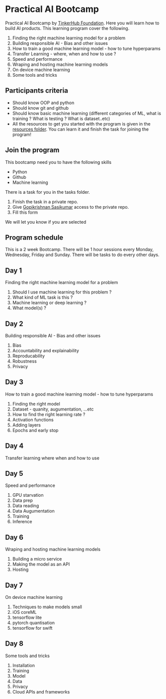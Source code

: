 # Practical AI Bootcamp

Practical AI Bootcamp by [TinkerHub Foundation](https://tinkerhub.org). Here you will learn how to build AI products. This learning program cover the following.

1. Finding the right machine learning model for a problem
2. Building responsible AI - Bias and other issues
3. How to train a good machine learning model - how to tune hyperparams
4. Transfer Learning - where, when and how to use ?
5. Speed and performance
6. Wraping and hosting machine learning models
7. On device machine learning
8. Some tools and tricks

## Participants criteria

- Should know OOP and python
- Should know git and github
- Should know basic machine learning (different categories of ML, what is training ? What is testing ? What is dataset..etc)
- All the resources to get you started with the program is given in the [resources folder](https://github.com/tinkerhub-org/Practical-AI-Bootcamp/tree/main/Resources). You can learn it and finish the task for joining the program!

## Join the program

This bootcamp need you to have the following skills
- Python
- Github
- Machine learning

There is a task for you in the tasks folder. 
1. Finish the task in a private repo.
2. Give [Gopikrishnan Sasikumar](https://github.com/GopikrishnanSasikumar) access to the private repo.
3. Fill this form 

We will let you know if you are selected

## Program schedule
This is a 2 week Bootcamp. There will be 1 hour sessions every Monday, Wednesday, Friday and Sunday. There will be tasks to do every other days. 

## Day 1
Finding the right machine learning model for a problem

1. Should I use machine learning for this problem ?
2. What kind of ML task is this ?
3. Machine learning or deep learning ?
4. What model(s) ?

## Day 2
Building responsible AI - Bias and other issues

1. Bias
2. Accountability and explainability
3. Reproducability
4. Robustness
5. Privacy

## Day 3

How to train a good machine learning model - how to tune hyperparams

1. Finding the right model
2. Dataset - quanity, augumentation, ...etc
3. How to find the right learning rate ?
4. Activation functions
5. Adding layers
6. Epochs and early stop

## Day 4

Transfer learning where when and how to use

## Day 5
Speed and performance

1. GPU starvation
2. Data prep
3. Data reading
4. Data Augumentation
5. Training
6. Inference

## Day 6
Wraping and hosting machine learning models

1. Building a micro service
2. Making the model as an API
3. Hosting

## Day 7
On device machine learning

1. Techniques to make models small
2. iOS coreML
3. tensorflow lite
4. pytorch quantisation
5. tensorflow for swift

## Day 8
Some tools and tricks

1. Installation
2. Training
3. Model
4. Data
5. Privacy
6. Cloud APIs and frameworks
